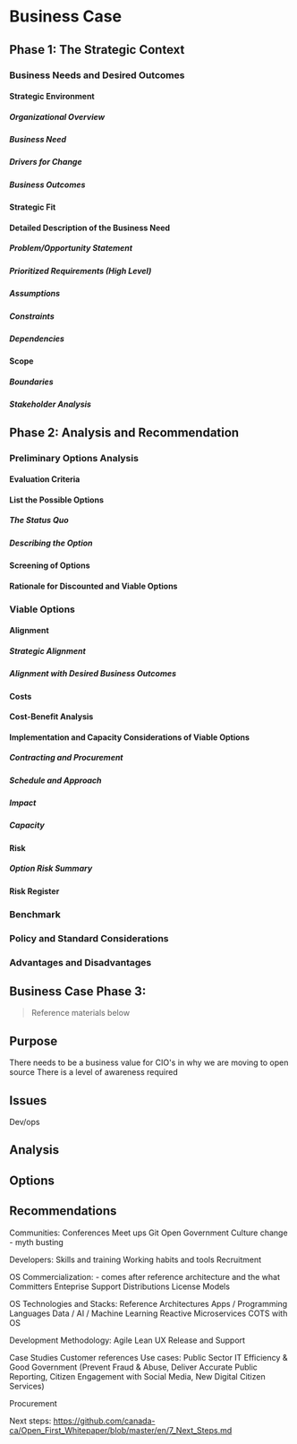 # Business Case 

## Phase 1: The Strategic Context

### Business Needs and Desired Outcomes

#### Strategic Environment

##### Organizational Overview

##### Business Need

##### Drivers for Change

##### Business Outcomes

#### Strategic Fit

#### Detailed Description of the Business Need

##### Problem/Opportunity Statement

##### Prioritized Requirements (High Level)

##### Assumptions

##### Constraints

##### Dependencies

#### Scope

##### Boundaries

##### Stakeholder Analysis

## Phase 2: Analysis and Recommendation

### Preliminary Options Analysis

#### Evaluation Criteria

#### List the Possible Options

##### The Status Quo

##### Describing the Option

#### Screening of Options

#### Rationale for Discounted and Viable Options

### Viable Options

#### Alignment

##### Strategic Alignment

##### Alignment with Desired Business Outcomes

#### Costs

#### Cost-Benefit Analysis

#### Implementation and Capacity Considerations of Viable Options

##### Contracting and Procurement

##### Schedule and Approach

##### Impact

##### Capacity

#### Risk

##### Option Risk Summary

#### Risk Register

### Benchmark

### Policy and Standard Considerations

### Advantages and Disadvantages

## Business Case Phase 3:

> Reference materials below

## Purpose

There needs to be a business value for CIO's in why we are moving to open source
There is a level of awareness required

## Issues

Dev/ops

## Analysis

## Options

## Recommendations

Communities:
Conferences
Meet ups
Git
Open Government
Culture change - myth busting

Developers:
Skills and training
Working habits and tools
Recruitment

OS
Commercialization: - comes after reference architecture and the what
Committers
Enteprise Support
Distributions
License Models

OS Technologies and Stacks:
Reference Architectures
Apps / Programming Languages
Data / AI / Machine Learning
Reactive
Microservices
COTS with OS

Development Methodology:
Agile
Lean
UX
Release and Support

Case Studies
Customer references
Use cases: Public Sector IT Efficiency & Good Government (Prevent Fraud
& Abuse, Deliver Accurate Public Reporting, Citizen Engagement with Social
Media, New Digital Citizen Services)

Procurement

Next steps: https://github.com/canada-ca/Open_First_Whitepaper/blob/master/en/7_Next_Steps.md
